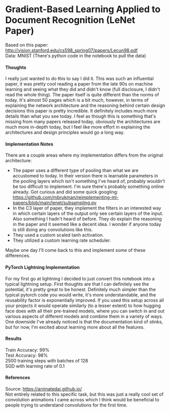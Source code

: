 # Gradient-Based Learning Applied to Document Recognition (LeNet Paper)

Based on this paper: http://vision.stanford.edu/cs598_spring07/papers/Lecun98.pdf \
Data: MNIST (There's python code in the notebook to pull the data)

#### Thoughts
I really just wanted to do this to say I did it. This was such an influential paper, it was pretty cool reading a paper from the late 90s on machine learning and seeing what they did and didn't know (full disclosure, I didn't read the whole thing). The paper itself is quite different than the norms of today. It's almost 50 pages which is a bit much, however, in terms of explaining the network architecture and the reasoning behind certain design decisions this paper is pretty incredible. It definitely includes much more details than what you see today. I feel as though this is something that's missing from many papers released today, obviously the architectures are much more in-depth today, but I feel like more effort in explaining the architectures and design principles would go a long way.

#### Implementation Notes
There are a couple areas where my implementation differs from the original architecture:
- The paper uses a different type of pooling than what we are accustomed to today. In their version there is learnable parameters in the pooling layers which isn't something I've heard of, probably wouldn't be too difficult to implement. I'm sure there's probably something online already. Got curious and did some quick googling: https://github.com/mbrukman/reimplementing-ml-papers/blob/main/lenet/subsampling.py 
- In the C3 layer of paper, they implement the filters in an interested way in which certain layers of the output only see certain layers of the input. Also something I hadn't heard of before. They do explain the reasoning in the paper and it seemed like a decent idea. I wonder if anyone today is still doing any convolutions like this.
- They used a custom scaled tanh activation.
- They utilized a custom learning rate scheduler.

Maybe one day I'll come back to this and implement some of these differences.

#### PyTorch Lightning Implementation
For my first go at lightning I decided to just convert this notebook into a typical lightning setup. First thoughts are that I can definitely see the potential, it's pretty great to be honest. Definitely much simpler than the typical pytorch code you would write, it's more understandable, and the reusability factor is exponentially improved. If you used this setup across all your projects it would operate similarly (to a lesser extent) to how hugging face does with all their pre-trained models, where you can switch in and out various aspects of different models and combine them in a variety of ways. One downside I've already noticed is that the documentation kind of stinks, but for now, I'm excited about learning more about all the features.

#### Results
Train Accuracy: 99% \
Test Accuracy: 98% \
2500 training steps with batches of 128 \
SGD with learning rate of 0.1

#### References
Source: https://animatedai.github.io/ \
Not entirely related to this specific task, but this was just a really cool set of convolution animations I came across which I think would be beneficial to people trying to understand convolutions for the first time.